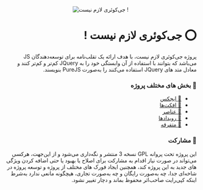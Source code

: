 <div style="text-align: center;padding: 0;margin: 0;">
    <img src="https://nojquery.ir/NoJQuery.png" alt="جی‌کوئری لازم نیست !" style="max-width: 100%;">
</div>

<div style="text-align: right;direction: rtl;" dir="rtl">

# ⭕️ جی‌کوئری لازم نیست !

پروژه جی‌کوئری لازم نیست، با هدف ارائه یک تقلب‌نامه برای توسعه‌دهندگان JS می‌باشد که بتوانند با استفاده از آن وابستگی خود را به JQuery کم‌تر و کم‌تر کنند و معادل متد های JQuery استفاده می‌کنند را به‌صورت PureJS بنویسند.

### 🔰 بخش های مختلف پروژه
    
- [💠 ایجکس](https://nojquery.ir/#subject-ajax)
- [💠 افکت‌ها](https://nojquery.ir/#subject-effects)
- [💠 عناصر](https://nojquery.ir/#subject-elements)
- [💠 رویدادها](https://nojquery.ir/#subject-events)
- [💠 متفرقه](https://nojquery.ir/#subject-utils)

### 🤝 مشارکت
    
این پروژه تحت پروانه GPL نسخه 3 منتشر و نگه‌داری می‌شود و از این‌جهت، هرکسی می‌تواند در صورت نیاز اقدام به مشارکت برای اصلاح یا بهبود یا حتی اضافه کردن ویژگی های جدید به این پروژه کند، همچنین ایجاد فورک های مختلف از پروژه و توسعه پروژه در شاخه‌ای جدا، چه به‌صورت رایگان و چه به‌صورت تجاری، هیچگونه مانعی ندارد به‌شرط اینکه کپی‌رایت صاحب‌اثر محفوظ بماند و دچار تغییر نشود.
    
</div>
